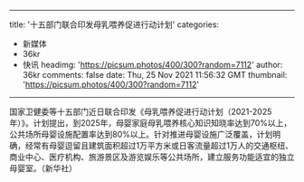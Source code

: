 
---
title: '十五部门联合印发母乳喂养促进行动计划'
categories: 
 - 新媒体
 - 36kr
 - 快讯
headimg: 'https://picsum.photos/400/300?random=7112'
author: 36kr
comments: false
date: Thu, 25 Nov 2021 11:56:32 GMT
thumbnail: 'https://picsum.photos/400/300?random=7112'
---

<div>   
国家卫健委等十五部门近日联合印发《母乳喂养促进行动计划（2021-2025年）》。计划提出，到2025年，母婴家庭母乳喂养核心知识知晓率达到70%以上，公共场所母婴设施配置率达到80%以上。针对推进母婴设施广泛覆盖，计划明确，经常有母婴逗留且建筑面积超过1万平方米或日客流量超过1万人的交通枢纽、商业中心、医疗机构、旅游景区及游览娱乐等公共场所，建立服务功能适宜的独立母婴室。（新华社）  
</div>
            